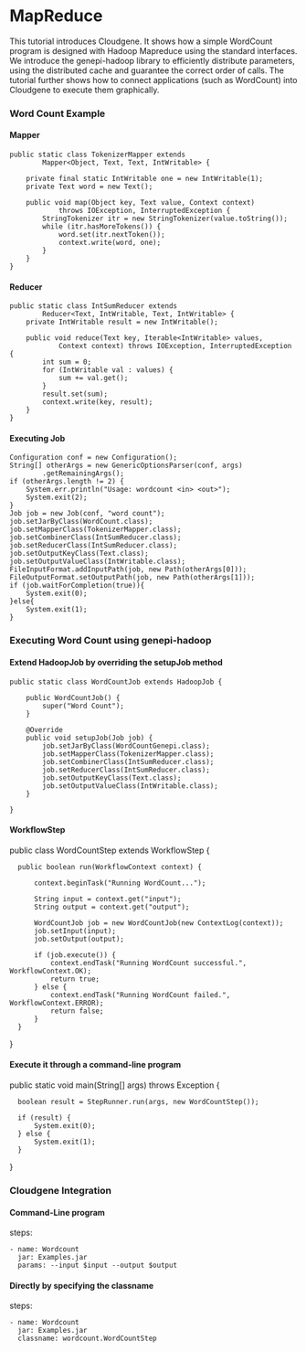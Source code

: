 MapReduce
=========
This tutorial introduces Cloudgene. It shows how a simple WordCount program is designed with Hadoop Mapreduce using the standard interfaces. We introduce the genepi-hadoop library to efficiently distribute parameters, using the distributed cache and guarantee the correct order of calls.
The tutorial further shows how to connect applications (such as WordCount) into Cloudgene to execute them graphically.



### Word Count Example

#### Mapper
	public static class TokenizerMapper extends
			Mapper<Object, Text, Text, IntWritable> {

		private final static IntWritable one = new IntWritable(1);
		private Text word = new Text();

		public void map(Object key, Text value, Context context)
				throws IOException, InterruptedException {
			StringTokenizer itr = new StringTokenizer(value.toString());
			while (itr.hasMoreTokens()) {
				word.set(itr.nextToken());
				context.write(word, one);
			}
		}
	}

#### Reducer

	public static class IntSumReducer extends
			Reducer<Text, IntWritable, Text, IntWritable> {
		private IntWritable result = new IntWritable();

		public void reduce(Text key, Iterable<IntWritable> values,
				Context context) throws IOException, InterruptedException {
			int sum = 0;
			for (IntWritable val : values) {
				sum += val.get();
			}
			result.set(sum);
			context.write(key, result);
		}
	}

#### Executing Job

	Configuration conf = new Configuration();
	String[] otherArgs = new GenericOptionsParser(conf, args)
			.getRemainingArgs();
	if (otherArgs.length != 2) {
		System.err.println("Usage: wordcount <in> <out>");
		System.exit(2);
	}
	Job job = new Job(conf, "word count");
	job.setJarByClass(WordCount.class);
	job.setMapperClass(TokenizerMapper.class);
	job.setCombinerClass(IntSumReducer.class);
	job.setReducerClass(IntSumReducer.class);
	job.setOutputKeyClass(Text.class);
	job.setOutputValueClass(IntWritable.class);
	FileInputFormat.addInputPath(job, new Path(otherArgs[0]));
	FileOutputFormat.setOutputPath(job, new Path(otherArgs[1]));
	if (job.waitForCompletion(true)){
		System.exit(0);
	}else{
		System.exit(1);
	}

### Executing Word Count using genepi-hadoop

#### Extend HadoopJob by overriding the  setupJob method

	public static class WordCountJob extends HadoopJob {

		public WordCountJob() {
			super("Word Count");
		}

		@Override
		public void setupJob(Job job) {
			job.setJarByClass(WordCountGenepi.class);
			job.setMapperClass(TokenizerMapper.class);
			job.setCombinerClass(IntSumReducer.class);
			job.setReducerClass(IntSumReducer.class);
			job.setOutputKeyClass(Text.class);
			job.setOutputValueClass(IntWritable.class);
		}

	}

#### WorkflowStep

  public class WordCountStep extends WorkflowStep {
  
      public boolean run(WorkflowContext context) {
  
          context.beginTask("Running WordCount...");
  
          String input = context.get("input");
          String output = context.get("output");
  
          WordCountJob job = new WordCountJob(new ContextLog(context));
          job.setInput(input);
          job.setOutput(output);
  
          if (job.execute()) {
              context.endTask("Running WordCount successful.", WorkflowContext.OK);
              return true;
          } else {
              context.endTask("Running WordCount failed.", WorkflowContext.ERROR);
              return false;
          }
      }
  }


#### Execute it through a command-line program

  public static void main(String[] args) throws Exception {
  
      boolean result = StepRunner.run(args, new WordCountStep());
  
      if (result) {
          System.exit(0);
      } else {
          System.exit(1);
      }
  }

### Cloudgene Integration

#### Command-Line program

 steps:

    - name: Wordcount
      jar: Examples.jar
      params: --input $input --output $output


#### Directly by specifying the classname

 steps:

    - name: Wordcount
      jar: Examples.jar
      classname: wordcount.WordCountStep
